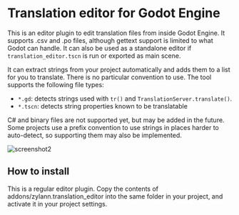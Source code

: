 Translation editor for Godot Engine
=====================================

This is an editor plugin to edit translation files from inside Godot Engine. It supports .csv and .po files, although gettext support is limited to what Godot can handle. It can also be used as a standalone editor if `translation_editor.tscn` is run or exported as main scene.

It can extract strings from your project automatically and adds them to a list for you to translate. There is no particular convention to use.
The tool supports the following file types:
- `*.gd`: detects strings used with `tr()` and  `TranslationServer.translate()`.
- `*.tscn`: detects string properties known to be translatable

C# and binary files are not supported yet, but may be added in the future.
Some projects use a prefix convention to use strings in places harder to auto-detect, so supporting them may also be implemented.

![screenshot2](https://user-images.githubusercontent.com/1311555/48521813-14559600-e86e-11e8-8cf8-95580f97baf0.png)

How to install
-----------------

This is a regular editor plugin. Copy the contents of addons/zylann.translation_editor into the same folder in your project, and activate it in your project settings.


